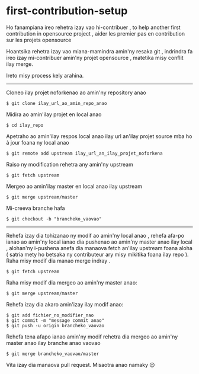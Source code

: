 # first-contribution-setup
Ho fanampiana ireo rehetra izay vao hi-contribuer , 
to help another first contribution in opensource project , 
aider les premier pas en contribution sur les projets opensource

Hoantsika rehetra izay vao miana-mamindra amin'ny resaka git , indrindra fa ireo izay mi-contribuer amin'ny projet opensource , matetika misy conflit ilay merge.

Ireto misy process kely arahina.

------------------------------------
Cloneo ilay projet noforkenao ao amin'ny repository anao
```
$ git clone ilay_url_ao_amin_repo_anao
```
Midira ao amin'ilay projet en local anao
```
$ cd ilay_repo
```
Apetraho ao amin'ilay respos local anao ilay url an'ilay projet source mba ho à jour foana ny local anao
```
$ git remote add upstream ilay_url_an_ilay_projet_noforkena
```
Raiso ny modification rehetra any amin'ny upstream
```
$ git fetch upstream
```
Mergeo ao amin'ilay master en local anao ilay upstream
```
$ git merge upstream/master
```
Mi-creeva branche hafa 
```
$ git checkout -b "brancheko_vaovao"
```
____

Rehefa izay dia tohizanao ny modif ao amin'ny local anao , rehefa afa-po ianao ao amin'ny local ianao dia pushenao ao amin'ny 
master anao ilay local , alohan'ny i-pushena anefa dia manaova fetch an'ilay upstream foana aloha ( satria mety ho betsaka ny contributeur ary misy mikitika foana ilay repo ).
Raha misy modif dia manao merge indray .
```
$ git fetch upstream
```
Raha misy modif dia mergeo ao amin'ny master anao:
```
$ git merge upstream/master
```

Rehefa izay dia akaro amin'izay ilay modif anao:
```
$ git add fichier_no_modifier_nao
$ git commit -m "message commit anao"
$ git push -u origin brancheko_vaovao
```
Rehefa tena afapo ianao amin'ny modif rehetra dia mergeo ao amin'ny master anao ilay branche anao vaovao
```
$ git merge brancheko_vaovao/master
```

Vita izay dia manaova pull request.
Misaotra anao namaky 😉
